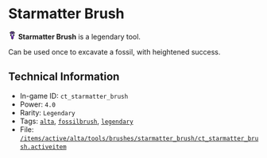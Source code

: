 # Starmatter Brush

<img src="https://raw.githubusercontent.com/Ceterai/Enternia/main/items/active/alta/tools/brushes/starmatter_brush/icon.png" alt="Starmatter Brush icon" loading="lazy" height="16px" width="auto" /> **Starmatter Brush** is a legendary tool.

Can be used once to excavate a fossil, with heightened success.

## Technical Information

- In-game ID: `ct_starmatter_brush`
- Power: `4.0`
- Rarity: `Legendary`
- Tags: [`alta`](https://ceterai.github.io/MyEnternia/Wiki/Tags/Alta), [`fossilbrush`](https://ceterai.github.io/MyEnternia/Wiki/Tags/Fossilbrush), [`legendary`](https://ceterai.github.io/MyEnternia/Wiki/Tags/Legendary)
- File: [`/items/active/alta/tools/brushes/starmatter_brush/ct_starmatter_brush.activeitem`](https://github.com/Ceterai/Enternia/blob/main/items/active/alta/tools/brushes/starmatter_brush/ct_starmatter_brush.activeitem)
